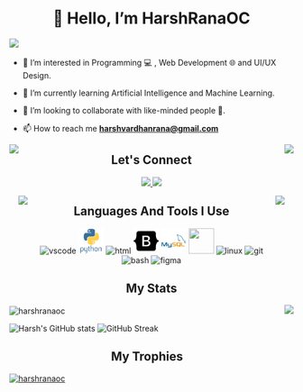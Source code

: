 <h1 align="center"> 👋  Hello, I’m HarshRanaOC </h1>
<img  src="https://media0.giphy.com/media/12wK5ab2fH2OLm/giphy.gif?cid=ecf05e47kbzrz6uocbxxtwe49r7r9yyhs6ftldjrcmr99pre&ep=v1_gifs_search&rid=giphy.gif&ct=g"width = 1000>



- 👀 I’m interested in Programming 💻 , Web Development 🌐 and UI/UX Design.

- 🌱 I’m currently learning Artificial Intelligence and Machine Learning.

- 💞️ I’m looking to collaborate with like-minded people 🧑.

- 📫 How to reach me **harshvardhanrana@gmail.com**



<img align="left" src="https://octodex.github.com/images/welcometocat.png" height=150/>
<img align="right" src="https://octodex.github.com/images/welcometocat.png" height=150/>

<h2 align="center">Let's Connect</h2>
<p align="center">
<a href="https://www.linkedin.com/in/harshvardhan-rana-83b779208/">
  <img height="50" src="https://user-images.githubusercontent.com/46517096/166973395-19676cd8-f8ec-4abf-83ff-da8243505b82.png"/>
</a>
<a href="https://twitter.com/HARSHVA21732730">
  <img height="50" src="https://user-images.githubusercontent.com/46517096/166974271-91dfa250-d70b-4cb9-8707-f1bda1b708c3.png"/>
</a>
</p>

<img align="right" src="https://octodex.github.com/images/pythocat.png" height=150 />
<img align="left" src="https://octodex.github.com/images/pythocat.png" height=150 />
<h2 align="center">Languages And Tools I Use</h2>
<p align="center">
<img src="https://cdn.jsdelivr.net/gh/devicons/devicon/icons/vscode/vscode-original.svg" alt="vscode" width="45" height="45"/>
<img src="https://raw.githubusercontent.com/devicons/devicon/master/icons/python/python-original-wordmark.svg" alt="python" width="45" height="45" />
<img src="https://cdn.jsdelivr.net/gh/devicons/devicon/icons/html5/html5-original.svg" alt="html" width="45" height="45"/>
<img src="https://raw.githubusercontent.com/devicons/devicon/master/icons/bootstrap/bootstrap-plain.svg" alt="bootstrap" width="45" height="45" />
<img src="https://raw.githubusercontent.com/devicons/devicon/master/icons/mysql/mysql-original-wordmark.svg" alt="mysql" width="45" height="45" />
<img src="https://cdn.jsdelivr.net/gh/devicons/devicon/icons/amazonwebservices/amazonwebservices-plain-wordmark.svg" width="45" height="45"/>
<img src="https://cdn.jsdelivr.net/gh/devicons/devicon/icons/linux/linux-original.svg" alt="linux" width="45" height="45"/>       
<img src="https://cdn.jsdelivr.net/gh/devicons/devicon/icons/git/git-original.svg" alt="git" width="45" height="45"/>
<img src="https://cdn.jsdelivr.net/gh/devicons/devicon/icons/bash/bash-original.svg" alt="bash" width="45" height="45"/>
<img src="https://cdn.jsdelivr.net/gh/devicons/devicon/icons/figma/figma-original.svg" alt="figma" width="45" height="45"/>   
</p>




<h2 align="center">My Stats</h2>
<img align="center" src="https://github-readme-stats.vercel.app/api/top-langs?username=harshranaoc&theme=dark&show_icons=true&locale=en&layout=compact" alt="harshranaoc" />
<img align="right"src="https://octodex.github.com/images/Fintechtocat.png" height=350 margin-bottom=300/>

![Harsh's GitHub stats](https://github-readme-stats.vercel.app/api?username=HarshRanaOC&theme=dark&show_icons=true)
![GitHub Streak](http://github-readme-streak-stats.herokuapp.com?user=HarshRanaOC&hide_border=true&date_format=j%20M%5B%20Y%5D&background=000000&stroke=000000&fire=bd8a84&currStreakNum=ffe0b5&sideNums=8e724d&sideLabels=8e724d&dates=bd8a84&ring=8e724d&currStreakLabel=ffe0b5)

<h2 align="center">My Trophies</h2>

<p align="left"> <a href="https://github.com/ryo-ma/github-profile-trophy"><img src="https://github-profile-trophy.vercel.app/?username=harshranaoc" alt="harshranaoc" /></a> </p>









<!---
HarshRanaOC/HarshRanaOC is a ✨ special ✨ repository because its `README.md` (this file) appears on your GitHub profile.
You can click the Preview link to take a look at your changes.
--->

